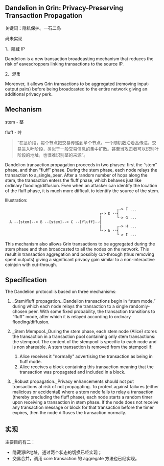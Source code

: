 ## Dandelion in Grin: Privacy-Preserving Transaction Propagation

关键词：隐私保护。一石二鸟

尚未实现

1、隐藏 IP

Dandelion is a new transaction broadcasting mechanism that reduces the risk of eavesdroppers linking transactions to the source IP.

2、混币

Moreover, it allows Grin transactions to be aggregated \(removing input-output pairs\) before being broadcasted to the entire network giving an additional privacy perk.

## Mechanism

stem - 茎

fluff - 叶

> “在茎阶段，每个节点把交易传递到单个节点。一个随机数沿着茎传递，交易进入叶阶段，类似于一般交易信息的集中扩散。甚至当攻击者可以识别叶阶段的地址，也很难识别茎的来源”。

Dandelion transaction propagation proceeds in two phases: first the “stem” phase, and then “fluff” phase. During the stem phase, each node relays the transaction to a\_single\_peer. After a random number of hops along the stem, the transaction enters the fluff phase, which behaves just like ordinary flooding/diffusion. Even when an attacker can identify the location of the fluff phase, it is much more difficult to identify the source of the stem.

Illustration:

```
                                                   ┌-> F ...
                                           ┌-> D --┤
                                           |       └-> G ...
  A --[stem]--> B --[stem]--> C --[fluff]--┤
                                           |       ┌-> H ...
                                           └-> E --┤
                                                   └-> I ...
```

This mechanism also allows Grin transactions to be aggregated during the stem phase and then broadcasted to all the nodes on the network. This result in transaction aggregation and possibly cut-through \(thus removing spent outputs\) giving a significant privacy gain similar to a non-interactive coinjoin with cut-through.

## Specification

The Dandelion protocol is based on three mechanisms:

1. \_Stem/fluff propagation.\_Dandelion transactions begin in “stem mode,” during which each node relays the transaction to a single randomly-chosen peer. With some fixed probability, the transaction transitions to “fluff” mode, after which it is relayed according to ordinary flooding/diffusion.

2. \_Stem Mempool.\_During the stem phase, each stem node \(Alice\) stores the transaction in a transaction pool containing only stem transactions: the stempool. The content of the stempool is specific to each node and is non shareable. A stem transaction is removed from the stempool if:

   1. Alice receives it "normally" advertising the transaction as being in fluff mode.
   2. Alice receives a block containing this transaction meaning that the transaction was propagated and included in a block.

3. \_Robust propagation.\_Privacy enhancements should not put transactions at risk of not propagating. To protect against failures \(either malicious or accidental\) where a stem node fails to relay a transaction \(thereby precluding the fluff phase\), each node starts a random timer upon receiving a transaction in stem phase. If the node does not receive any transaction message or block for that transaction before the timer expires, then the node diffuses the transaction normally.

## 实现

主要目的有二：

* 隐藏源IP地址，通过两个状态的切换已经实现；
* 交易合并，调用 core transaction 的 aggregate 方法也已经实现。



